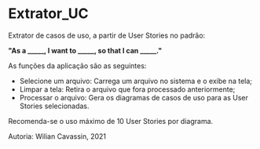 # Extrator_UC

Extrator de casos de uso, a partir de User Stories
no padrão:

**"As a _____, I want to _____, so that I can _____."**

As funções da aplicação são as seguintes:

  - Selecione um arquivo: Carrega um arquivo no sistema e o exibe na tela;
  - Limpar a tela: Retira o arquivo que fora processado anteriormente;
  - Processar o arquivo: Gera os diagramas de casos de uso para as User Stories selecionadas.
    
Recomenda-se o uso máximo de 10 User Stories por diagrama.

Autoria: Wilian Cavassin, 2021
